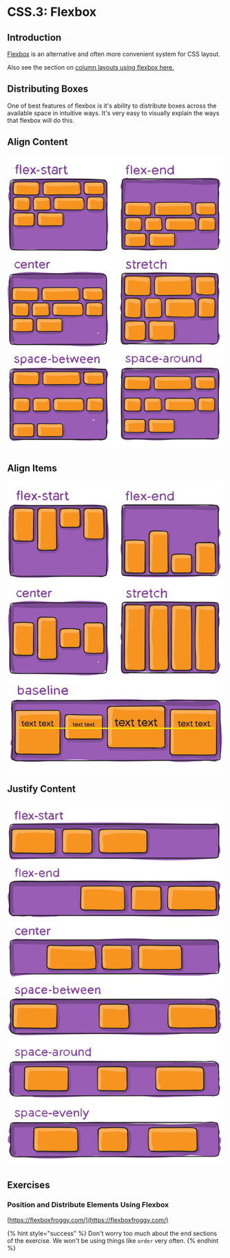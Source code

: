 # CSS.3: Flexbox

## Introduction

[Flexbox](https://css-tricks.com/snippets/css/a-guide-to-flexbox/) is an alternative and often more convenient system for CSS layout.

Also see the section on [column layouts using flexbox here.](css.3.1-flexbox-layout.md)

## Distributing Boxes

One of best features of flexbox is it's ability to distribute boxes across the available space in intuitive ways. It's very easy to visually explain the ways that flexbox will do this.

## Align Content

![](../../.gitbook/assets/align-content.svg)

## Align Items

![](../../.gitbook/assets/align-items.svg)

## Justify Content

![](../../.gitbook/assets/justify-content.svg)

## Exercises

### Position and Distribute Elements Using Flexbox

[https://flexboxfroggy.com/](https://flexboxfroggy.com/)

{% hint style="success" %}
Don't worry too much about the end sections of the exercise. We won't be using things like `order` very often.
{% endhint %}

